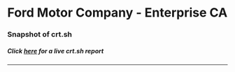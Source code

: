 # Ford Motor Company - Enterprise CA
### Snapshot of crt.sh
##### Click [here](https://crt.sh/?q=538328B0460BAC889511AAB01498BD5FFDB9FA6ED2C9437672616EAB5198CF89) for a live crt.sh report

---
